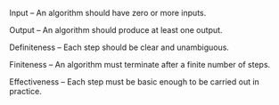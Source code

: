 Input – An algorithm should have zero or more inputs.

Output – An algorithm should produce at least one output.

Definiteness – Each step should be clear and unambiguous.

Finiteness – An algorithm must terminate after a finite number of steps.

Effectiveness – Each step must be basic enough to be carried out in practice.